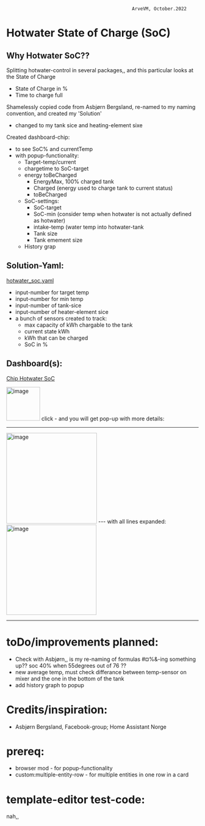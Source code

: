                                                  ArveVM, October.2022
# Hotwater State of Charge (SoC)


## Why Hotwater SoC??  
Splitting hotwater-control in several packages,, and this particular looks at the State of Charge
- State of Charge in %
- Time to charge full


Shamelessly copied code from Asbjørn Bergsland, re-named to my naming convention, and created my 'Solution'
- changed to my tank sice and heating-element sixe

Created dashboard-chip:
- to see SoC% and currentTemp
- with popup-functionality:
  - Target-temp/current
  - chargetime to SoC-target
  - energy toBeCharged 
    - EnergyMax, 100% charged tank
    - Charged (energy used to charge tank to current status) 
    - toBeCharged 
  - SoC-settings:
    - SoC-target
    - SoC-min (consider temp when hotwater is not actually defined as hotwater)
    - intake-temp (water temp into hotwater-tank
    - Tank size
    - Tank emement size  
  - History grap


## Solution-Yaml:
[hotwater_soc.yaml](hotwater_soc.yaml)
- input-number for target temp 
- input-number for min temp
- input-number of tank-sice
- input-number of heater-element sice
- a bunch of sensors created to track: 
  - max capacity of kWh chargable to the tank
  - current state kWh
  - kWh that can be charged
  - SoC in %






## Dashboard(s):
[Chip Hotwater SoC](https://github.com/ArveVM/HomeAssistantConfig4/blob/master/avm_yaml/dashboard/cards/chip_hotwater_soc.yaml)

<img width="88" alt="image" src="https://user-images.githubusercontent.com/96014323/193773226-887a50c5-87e2-4641-93d8-b29f8be2b8e9.png">
click - and you will get pop-up with more details:

---
<img width="237" alt="image" src="https://user-images.githubusercontent.com/96014323/194163431-6e819073-f961-4de4-abe7-53352f2ce04c.png">
---
with all lines expanded:
<img width="236" alt="image" src="https://user-images.githubusercontent.com/96014323/194163560-e9ab8e04-e2a7-42c1-83b5-f3cedf8823dc.png">

---


# toDo/improvements planned:
- Check with Asbjørn,, is my re-naming of formulas #¤%&-ing something up??   soc 40% when 55degrees out of 76 ??
- new average temp, must check differance between temp-sensor on mixer and the one in the bottom of the tank
- add history graph to popup


# Credits/inspiration:
- Asbjørn Bergsland, Facebook-group; Home Assistant Norge
 

# prereq:
- browser mod - for popup-functionality
- custom:multiple-entity-row - for multiple entities in one row in a card

# template-editor test-code:
nah,,

